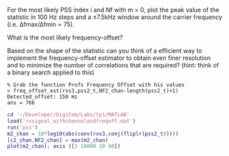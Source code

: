 

For the most likely PSS index i and Nf with m = 0, plot the peak value of the statistic in 100 Hz steps and a ±7.5kHz window around the carrier frequency (i.e. ∆fmax/∆fmin = 75). 

What is the most likely frequency-offset? 

Based on the shape of the statistic can you think of a efficient way to implement the frequency-offset estimator to obtain even finer resolution and to minimize the number of correlations that are required? (hint: think of a binary search applied to this)


```
% Grab the function Profs Frequency Offset with his values
> freq_offset_est(rxs3,pss2_t,NF2_chan-length(pss2_t)+1)
Detected_offset: 150 Hz
ans = 766
```

```matlab
cd '~/Developer/DigiCom/Labs/tp1/MATLAB'
load('rxsignal_withchannelandfreqoff.mat')
run('pss')
m2_chan = 10*log10(abs(conv(rxs3,conj(fliplr(pss2_t)))))
[c2_chan,NF2_chan] = max(m2_chan)
plot(m2_chan); axis ([1 10000 10 60])
```

